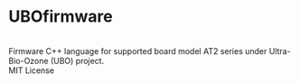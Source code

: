 # UBOfirmware
<br>
Firmware C++ language for supported board model AT2 series under Ultra-Bio-Ozone (UBO) project.
<br>
MIT License
